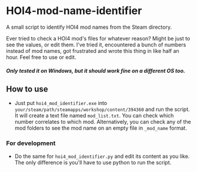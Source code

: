 # HOI4-mod-name-identifier

A small script to identify HOI4 mod names from the Steam directory.

Ever tried to check a HOI4 mod's files for whatever reason? Might be just to see the values, or edit them. I've tried it, encountered a bunch of numbers instead of mod names, got frustrated and wrote this thing in like half an hour. Feel free to use or edit.

##### Only tested it on Windows, but it should work fine on a different OS too.

## How to use

- Just put `hoi4_mod_identifier.exe` into `your/steam/path/steamapps/workshop/content/394360` and run the script. It will create a text file named `mod_list.txt`. You can check which number correlates to which mod. Alternatively, you can check any of the mod folders to see the mod name on an empty file in `_mod_name` format.

### For development

- Do the same for `hoi4_mod_identifier.py` and edit its content as you like. The only difference is you'll have to use python to run the script.
